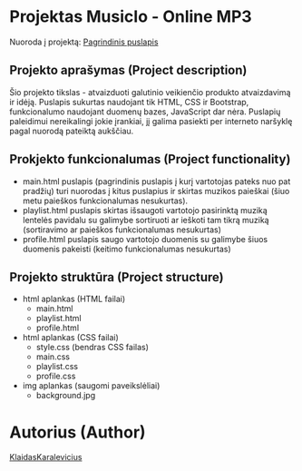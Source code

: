 # Projektas MusicIo - Online MP3

Nuoroda į projektą: [Pagrindinis puslapis](https://klaidaskaralevicius.github.io/ND_1/main.html)

## Projekto aprašymas (Project description)

Šio projekto tikslas - atvaizduoti galutinio veikienčio produkto atvaizdavimą ir idėją. Puslapis sukurtas naudojant tik HTML, CSS ir Bootstrap, funkcionalumo naudojant duomenų bazes, JavaScript dar nėra. Puslapių paleidimui nereikalingi jokie įrankiai, jį galima pasiekti per interneto naršyklę pagal nuorodą pateiktą aukščiau.

## Prokjekto funkcionalumas (Project functionality)

- main.html puslapis (pagrindinis puslapis į kurį vartotojas pateks nuo pat pradžių) turi nuorodas į kitus puslapius ir skirtas muzikos paieškai (šiuo metu paieškos funkcionalumas nesukurtas).
- playlist.html puslapis skirtas išsaugoti vartotojo pasirinktą muziką lentelės pavidalu su galimybe sortiruoti ar ieškoti tam tikrą muziką (sortiravimo ar paieškos funkcionalumas nesukurtas)
- profile.html puslapis saugo vartotojo duomenis su galimybe šiuos duomenis pakeisti (keitimo funkcionalumas nesukurtas)

## Projekto struktūra (Project structure)

- html aplankas (HTML failai)
	- main.html
	- playlist.html
	- profile.html
- html aplankas (CSS failai)
	- style.css (bendras CSS failas)
	- main.css
	- playlist.css
	- profile.css
- img aplankas (saugomi paveikslėliai)
	- background.jpg

# Autorius (Author)

[KlaidasKaralevicius](https://github.com/KlaidasKaralevicius)